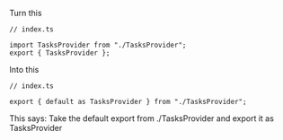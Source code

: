 Turn this
```
// index.ts

import TasksProvider from "./TasksProvider";
export { TasksProvider };
```

Into this
```
// index.ts

export { default as TasksProvider } from "./TasksProvider";
```

This says: Take the default export from ./TasksProvider and export it as TasksProvider